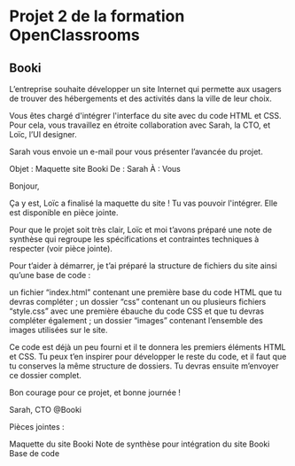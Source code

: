 # Projet 2 de la formation OpenClassrooms
## Booki
L’entreprise souhaite développer un site Internet qui permette aux usagers de trouver des hébergements et des activités dans la ville de leur choix.

 

Vous êtes chargé d'intégrer l'interface du site avec du code HTML et CSS. Pour cela, vous travaillez en étroite collaboration avec Sarah, la CTO, et Loïc, l’UI designer. 

 

Sarah vous envoie un e-mail pour vous présenter l’avancée du projet.

 

Objet : Maquette site Booki
De : Sarah
À : Vous

Bonjour,

 

Ça y est, Loïc a finalisé la maquette du site ! Tu vas pouvoir l'intégrer. Elle est disponible en pièce jointe. 

 

Pour que le projet soit très clair, Loïc et moi t’avons préparé une note de synthèse qui regroupe les spécifications et contraintes techniques à respecter (voir pièce jointe). 

 

Pour t’aider à démarrer, je t’ai préparé la structure de fichiers du site ainsi qu’une base de code : 

un fichier “index.html” contenant une première base du code HTML que tu devras compléter ;
un dossier “css” contenant un ou plusieurs fichiers “style.css” avec une première ébauche du code CSS et que tu devras compléter également ;
un dossier “images” contenant l’ensemble des images utilisées sur le site.
 

Ce code est déjà un peu fourni et il te donnera les premiers éléments HTML et CSS. Tu peux t’en inspirer pour développer le reste du code, et il faut que tu conserves la même structure de dossiers. Tu devras ensuite m’envoyer ce dossier complet. 

 

Bon courage pour ce projet, et bonne journée !

 

Sarah, CTO @Booki

Pièces jointes :

Maquette du site Booki
Note de synthèse pour intégration du site Booki
Base de code
